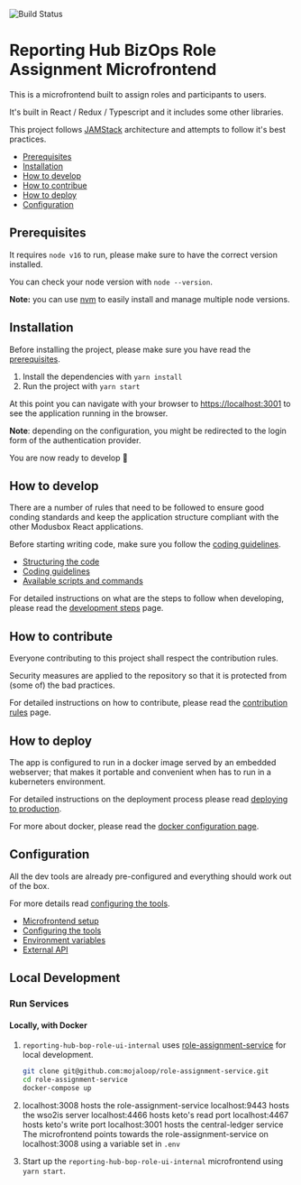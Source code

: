 ![Build Status](https://github.com/modusintegration/reporting-hub-bop-role-ui-internal/actions/workflows/node.js.yml/badge.svg)

# Reporting Hub BizOps Role Assignment Microfrontend

This is a microfrontend built to assign roles and participants to users.

It's built in React / Redux / Typescript and it includes some other libraries.

This project follows [JAMStack](https://jamstack.org/) architecture and attempts to follow it's best practices.

- [Prerequisites](#prerequisites)
- [Installation](#installation)
- [How to develop](#how-to-develop)
- [How to contribue](#how-to-contribute)
- [How to deploy](#how-to-deploy)
- [Configuration](#configuration)

## Prerequisites

It requires `node v16` to run, please make sure to have the correct version installed.

You can check your node version with `node --version`.

**Note:** you can use [nvm](https://github.com/nvm-sh/nvm) to easily install and manage multiple node versions.

## Installation

Before installing the project, please make sure you have read the [prerequisites](#prerequisites).

1. Install the dependencies with `yarn install`
2. Run the project with `yarn start`

At this point you can navigate with your browser to [https://localhost:3001](https://localhost:3001) to see the application running in the browser.

**Note**: depending on the configuration, you might be redirected to the login form of the authentication provider.

You are now ready to develop :rocket:

## How to develop

There are a number of rules that need to be followed to ensure good conding standards and keep the application structure compliant with the other Modusbox React applications.

Before starting writing code, make sure you follow the [coding guidelines](./docs/coding-guidelines.md).

- [Structuring the code](./docs/structuring-the-code.md)
- [Coding guidelines](./docs/coding-guidelines.md)
- [Available scripts and commands](./docs/available-scripts-and-commands.md)

For detailed instructions on what are the steps to follow when developing, please read the [development steps](./docs/development-steps.md) page.

## How to contribute

Everyone contributing to this project shall respect the contribution rules.

Security measures are applied to the repository so that it is protected from (some of) the bad practices.

For detailed instructions on how to contribute, please read the [contribution rules](./docs/contribution-rules.md) page.


## How to deploy

The app is configured to run in a docker image served by an embedded webserver; that makes it portable and convenient when has to run in a kuberneters environment.

For detailed instructions on the deployment process please read [deploying to production](./docs/deploying-to-production.md).

For more about docker, please read the [docker configuration page](./docs/docker.md).

## Configuration

All the dev tools are already pre-configured and everything should work out of the box.

For more details read [configuring the tools](./docs/configuring-the-tools.md).

- [Microfrontend setup](./docs/microfrontend-setup.md)
- [Configuring the tools](./docs/configuring-the-tools.md)
- [Environment variables](./docs/environment-variables.md)
- [External API](./docs/external-api.md)

## Local Development

### Run Services

#### Locally, with Docker

1.  `reporting-hub-bop-role-ui-internal` uses [role-assignment-service](https://github.com/mojaloop/role-assignment-service)
    for local development.
    ```sh
    git clone git@github.com:mojaloop/role-assignment-service.git
    cd role-assignment-service
    docker-compose up
    ```

2.  localhost:3008 hosts the role-assignment-service
    localhost:9443 hosts the wso2is server
    localhost:4466 hosts keto's read port
    localhost:4467 hosts keto's write port
    localhost:3001 hosts the central-ledger service
    The microfrontend points towards the role-assignment-service on
    localhost:3008 using a variable set in `.env`

3.  Start up the `reporting-hub-bop-role-ui-internal` microfrontend using
    `yarn start`.
